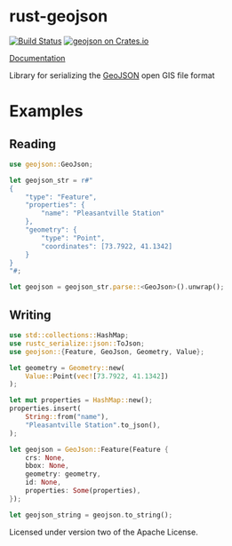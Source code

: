 rust-geojson
============

[![Build Status](https://travis-ci.org/georust/rust-geojson.svg)](https://travis-ci.org/georust/rust-geojson)
[![geojson on Crates.io](https://meritbadge.herokuapp.com/geojson)](https://crates.io/crates/geojson)

[Documentation](https://georust.github.io/rust-geojson/)

Library for serializing the [GeoJSON](http://geojson.org) open GIS file format

# Examples

## Reading

```rust
use geojson::GeoJson;

let geojson_str = r#"
{
    "type": "Feature",
    "properties": {
        "name": "Pleasantville Station"
    },
    "geometry": {
        "type": "Point",
        "coordinates": [73.7922, 41.1342]
    }
}
"#;

let geojson = geojson_str.parse::<GeoJson>().unwrap();
```

## Writing

```rust
use std::collections::HashMap;
use rustc_serialize::json::ToJson;
use geojson::{Feature, GeoJson, Geometry, Value};

let geometry = Geometry::new(
    Value::Point(vec![73.7922, 41.1342])
);

let mut properties = HashMap::new();
properties.insert(
    String::from("name"),
    "Pleasantville Station".to_json(),
);

let geojson = GeoJson::Feature(Feature {
    crs: None,
    bbox: None,
    geometry: geometry,
    id: None,
    properties: Some(properties),
});

let geojson_string = geojson.to_string();
```

Licensed under version two of the Apache License.
